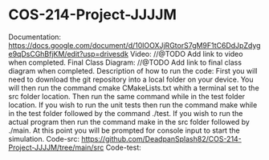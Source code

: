 # COS-214-Project-JJJJM
Documentation: https://docs.google.com/document/d/10lOOXJjRGtorS7gM9F1tC6DdJpZdyge9qDsCGhBfjKM/edit?usp=drivesdk
Video: //@TODO Add link to video when completed.
Final Class Diagram: //@TODO Add link to final class diagram when completed.
Description of how to run the code: 
First you will need to download the git repository into a local folder on your device. You will then run the command cmake CMakeLists.txt whith a terminal set to the
src folder location. Then run the same command while in the test folder location. If you wish to run the unit tests then run the command make while in the test folder
followed by the command ./test. If you wish to run the actual program then run the command make in the src folder followed by ./main. At this point you will be
prompted for console input to start the simulation.
Code-src: https://github.com/DeadpanSplash82/COS-214-Project-JJJJM/tree/main/src
Code-test: 

